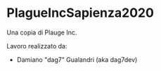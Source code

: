 # PlagueIncSapienza2020
Una copia di Plauge Inc.

Lavoro realizzato da:
- Damiano "dag7" Gualandri (aka dag7dev)
